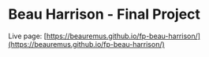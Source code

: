 # Beau Harrison - Final Project

Live page: [https://beauremus.github.io/fp-beau-harrison/](https://beauremus.github.io/fp-beau-harrison/)